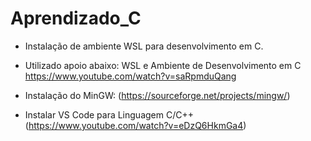 # Aprendizado_C

* Instalação de ambiente WSL para desenvolvimento em C.

* Utilizado apoio abaixo:
WSL e Ambiente de Desenvolvimento em C
https://www.youtube.com/watch?v=saRpmduQang

* Instalação do MinGW:
(https://sourceforge.net/projects/mingw/)

* Instalar VS Code para Linguagem C/C++
(https://www.youtube.com/watch?v=eDzQ6HkmGa4)
